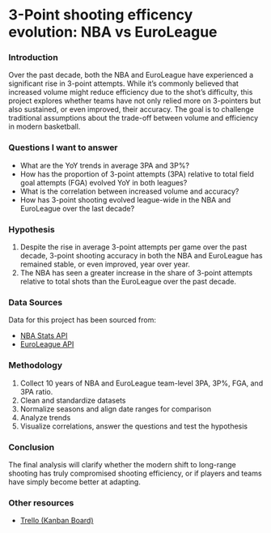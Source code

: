 # 3-Point shooting efficency evolution: NBA vs EuroLeague

### Introduction

Over the past decade, both the NBA and EuroLeague have experienced a significant rise in 3-point attempts. While it’s commonly believed that increased volume might reduce efficiency due to the shot’s difficulty, this project explores whether teams have not only relied more on 3-pointers but also sustained, or even improved, their accuracy. The goal is to challenge traditional assumptions about the trade-off between volume and efficiency in modern basketball.

### Questions I want to answer

- What are the YoY trends in average 3PA and 3P%?
- How has the proportion of 3-point attempts (3PA) relative to total field goal attempts (FGA) evolved YoY in both leagues?
- What is the correlation between increased volume and accuracy?
- How has 3-point shooting evolved league-wide in the NBA and EuroLeague over the last decade?

### Hypothesis

1. Despite the rise in average 3-point attempts per game over the past decade, 3-point shooting accuracy in both the NBA and EuroLeague has remained stable, or even improved, year over year.
2. The NBA has seen a greater increase in the share of 3-point attempts relative to total shots than the EuroLeague over the past decade.

### Data Sources

Data for this project has been sourced from:
- [NBA Stats API](https://pypi.org/project/nba_api)
- [EuroLeague API](https://pypi.org/project/euroleague-api)

### Methodology

1. Collect 10 years of NBA and EuroLeague team-level 3PA, 3P%, FGA, and 3PA ratio.
2. Clean and standardize datasets
3. Normalize seasons and align date ranges for comparison
4. Analyze trends
5. Visualize correlations, answer the questions and test the hypothesis

### Conclusion

The final analysis will clarify whether the modern shift to long-range shooting has truly compromised shooting efficiency, or if players and teams have simply become better at adapting.

### Other resources

- [Trello (Kanban Board)](https://trello.com/b/N9p2efYk/nba-vs-euroleague-defense)

